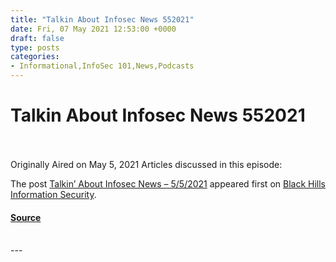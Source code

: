 ```yaml
---
title: "Talkin About Infosec News 552021"
date: Fri, 07 May 2021 12:53:00 +0000
draft: false
type: posts
categories: 
- Informational,InfoSec 101,News,Podcasts
---
```

# Talkin About Infosec News 552021

<br/>

<br/>
Originally Aired on May 5, 2021 Articles discussed in this episode:

The post [Talkin’ About Infosec News – 5/5/2021](https://www.blackhillsinfosec.com/talkin-about-infosec-news-5-5-2021-2/) appeared first on [Black Hills Information Security](https://www.blackhillsinfosec.com).

#### [Source](https://www.blackhillsinfosec.com/talkin-about-infosec-news-5-5-2021-2/)

<br/>
---
